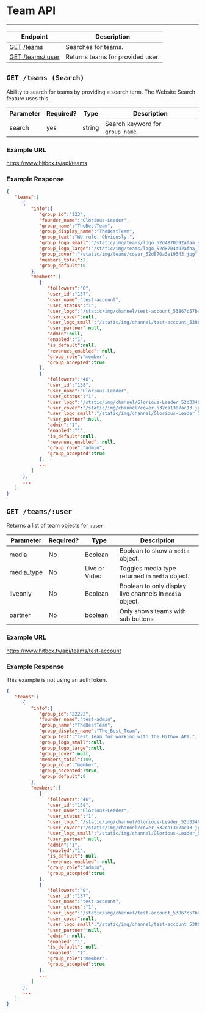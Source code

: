 # Team API
***

| Endpoint | Description |
| ---- | --------------- |
| [GET /teams](/team/teams.md#get-teams-search) | Searches for teams. |
| [GET /teams/:user](/team/teams.md#get-teamsuser) | Returns teams for provided user. |

## `GET /teams (Search)`

Ability to search for teams by providing a search term. The Website Search feature uses this.

| Parameter | Required? | Type | Description |
| ---- | ----- | ---- | ----- |
| search | yes | string | Search keyword for `group_name`. | 

### Example URL

https://www.hitbox.tv/api/teams

### Example Response 

```json
{
   "teams":[
      {
         "info":{
            "group_id":"123",
            "founder_name":"Glorious-Leader",
            "group_name":"TheBestTeam",
            "group_display_name":"TheBestTeam",
            "group_text":"We rule. Obviously.",
            "group_logo_small":"/static/img/teams/logo_52d4870d92afaa_small.jpg",
            "group_logo_large":"/static/img/teams/logo_52d8704d92afaa_large.jpg",
            "group_cover":"/static/img/teams/cover_52d870a3e19343.jpg",
            "members_total":2,
            "group_default":0
         },
         "members":[
            {
               "followers":"0",
               "user_id":"157",
               "user_name":"test-account",
               "user_status":"1",
               "user_logo":"/static/img/channel/test-account_53867c57ba993_large.jpg",               
               "user_cover":null,
               "user_logo_small":"/static/img/channel/test-account_53867c57ba993_small.jpg",
               "user_partner":null,
               "admin":null,
               "enabled":"1",
               "is_default":null,
               "revenues_enabled": null,
               "group_role":"member",
               "group_accepted":true
            },
            {
               "followers":"46",
               "user_id":"158",
               "user_name":"Glorious-Leader",
               "user_status":"1",
               "user_logo":"/static/img/channel/Glorious-Leader_52d334823811d_large.png",
               "user_cover":"/static/img/channel/cover_532ca1307ac13.jpg",
               "user_logo_small":"/static/img/channel/Glorious-Leader_52d334823811d_small.png",
               "user_partner":null,
               "admin":"1",
               "enabled":"1",
               "is_default":null,
               "revenues_enabled": null,
               "group_role":"admin",
               "group_accepted":true
            },
            ...
         ]
      },
      ...
   ]
}
```
## `GET /teams/:user`

Returns a list of team objects for `:user`

| Parameter | Required? | Type | Description |
| ---- | ----- | ---- | ----- |
| media | No | Boolean | Boolean to show a `media` object. |
| media_type | No | Live or Video | Toggles media type returned in `media` object. |
| liveonly | No | Boolean | Boolean to only display live channels in `media` object. | 
| partner | No | boolean | Only shows teams with sub buttons |

### Example URL

https://www.hitbox.tv/api/teams/test-account

### Example Response 

This example is not using an authToken.
```json
{
   "teams":[
      {
         "info":{
            "group_id":"22222",
            "founder_name":"test-admin",
            "group_name":"TheBestTeam",
            "group_display_name":"The_Best_Team",
            "group_text":"Test Team for working with the Hitbox API.",
            "group_logo_small":null,
            "group_logo_large":null,
            "group_cover":null,
            "members_total":109,
            "group_role":"member",
            "group_accepted":true,
            "group_default":0
         },
         "members":[
            {
               "followers":"46",
               "user_id":"158",
               "user_name":"Glorious-Leader",
               "user_status":"1",
               "user_logo":"/static/img/channel/Glorious-Leader_52d334823811d_large.png",
               "user_cover":"/static/img/channel/cover_532ca1307ac13.jpg",
               "user_logo_small":"/static/img/channel/Glorious-Leader_52d334823811d_small.png",
               "user_partner":null,
               "admin":"1",
               "enabled":"1",
               "is_default": null,
               "revenues_enabled": null,
               "group_role":"admin",
               "group_accepted":true
            },
            {
               "followers":"0",
               "user_id":"157",
               "user_name":"test-account",
               "user_status":"1",
               "user_logo":"/static/img/channel/test-account_53867c57ba993_large.jpg",               
               "user_cover":null,
               "user_logo_small":"/static/img/channel/test-account_53867c57ba993_small.jpg",
               "user_partner":null,
               "admin": null,
               "enabled":"1",
               "is_default": null,
               "enabled": "1",
               "group_role":"member",
               "group_accepted":true
            },
            ...
         ]
      },
      ...
   ]
}
```
